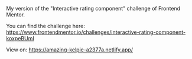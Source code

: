My version of the "Interactive rating component" challenge of Frontend Mentor.

You can find the challenge here:
https://www.frontendmentor.io/challenges/interactive-rating-component-koxpeBUmI

View on: https://amazing-kelpie-a2377a.netlify.app/
